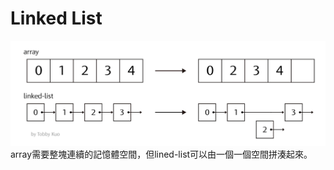 # Linked List
![](/image/螢幕截圖%202019-10-18%2014.15.51.png)
array需要整塊連續的記憶體空間，但lined-list可以由一個一個空間拼湊起來。
